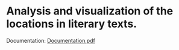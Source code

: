 # Analysis and visualization of the locations in literary texts.

Documentation: [Documentation.pdf](Documentation.pdf)
